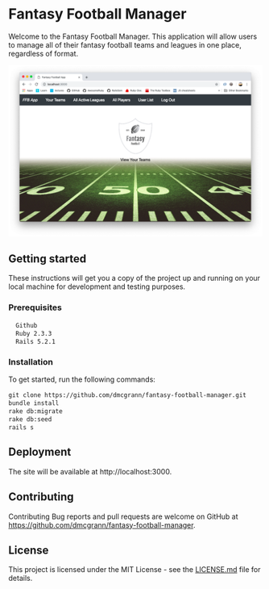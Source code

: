 # Fantasy Football Manager

Welcome to the Fantasy Football Manager. This application will allow users to manage all of their fantasy football teams and leagues in one place, regardless of format.

![Demo image](demo.png)

## Getting started

These instructions will get you a copy of the project up and running on your local machine for development and testing purposes.

### Prerequisites
```
  Github
  Ruby 2.3.3
  Rails 5.2.1
```

### Installation

To get started, run the following commands:
  ```
  git clone https://github.com/dmcgrann/fantasy-football-manager.git
  bundle install
  rake db:migrate
  rake db:seed
  rails s
  ```

## Deployment

The site will be available at http://localhost:3000.

## Contributing

Contributing Bug reports and pull requests are welcome on GitHub at https://github.com/dmcgrann/fantasy-football-manager.

## License

This project is licensed under the MIT License - see the [LICENSE.md](LICENSE.md) file for details.
